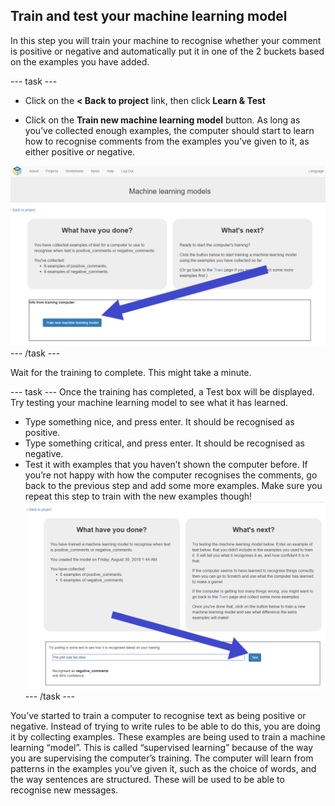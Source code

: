## Train and test your machine learning model

In this step you will train your machine to recognise whether your comment is positive or negative and automatically put it in one of the 2 buckets based on the examples you have added.

--- task ---
+ Click on the **< Back to project** link, then click **Learn & Test**

+ Click on the **Train new machine learning model** button. As long as you’ve collected enough examples, the computer should start to learn how to recognise comments from the examples you’ve given to it, as either positive or negative.

![Annotation pointing to train new machine learning model button](images/click-train-annotated.png)
--- /task ---

Wait for the training to complete. This might take a minute.

--- task ---
Once the training has completed, a Test box will be displayed. Try testing your machine learning model to see what it has learned. 
+ Type something nice, and press enter. It should be recognised as positive.
+ Type something critical, and press enter. It should be recognised as negative.
+ Test it with examples that you haven’t shown the computer before.
If you’re not happy with how the computer recognises the comments, go back to the previous step and add some more examples. 
Make sure you repeat this step to train with the new examples though!
![Annotation pointing to train new machine learning model button](images/test-model-annotated.png)
--- /task ---

You’ve started to train a computer to recognise text as being positive or negative. Instead of trying to write rules to be able to do this, you are doing it by collecting examples. These examples are being used to train a machine learning “model”.
This is called “supervised learning” because of the way you are supervising the computer’s training.
The computer will learn from patterns in the examples you’ve given it, such as the choice of words, and the way sentences are structured. These will be used to be able to recognise new messages. 